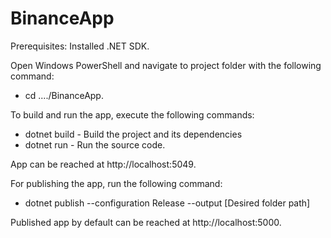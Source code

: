 # BinanceApp
Prerequisites: Installed .NET SDK.

Open Windows PowerShell and navigate to project folder with the following command:
  * cd ..../BinanceApp.

To build and run the app, execute the following commands:
  * dotnet build - Build the project and its dependencies
  * dotnet run - Run the source code.

App can be reached at http://localhost:5049.

For publishing the app, run the following command:
  * dotnet publish --configuration Release --output [Desired folder path]

Published app by default can be reached at http://localhost:5000.
